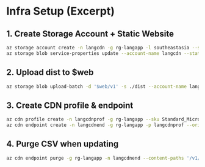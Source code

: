 # Infra Setup (Excerpt)

## 1. Create Storage Account + Static Website
```bash
az storage account create -n langcdn -g rg-langapp -l southeastasia --sku Standard_LRS
az storage blob service-properties update --account-name langcdn --static-website --404-document 404.html --index-document index.html
```

## 2. Upload dist to $web
```bash
az storage blob upload-batch -d '$web/v1' -s ./dist --account-name langcdn --content-cache-control 'public,max-age=31536000,immutable'
```

## 3. Create CDN profile & endpoint
```bash
az cdn profile create -n langcdnprof -g rg-langapp --sku Standard_Microsoft
az cdn endpoint create -n langcdnend -g rg-langapp -p langcdnprof --origin 'langcdn.blob.core.windows.net' --origin-host-header 'langcdn.blob.core.windows.net'
```

## 4. Purge CSV when updating
```bash
az cdn endpoint purge -g rg-langapp -n langcdnend --content-paths '/v1/csv/*'
```
